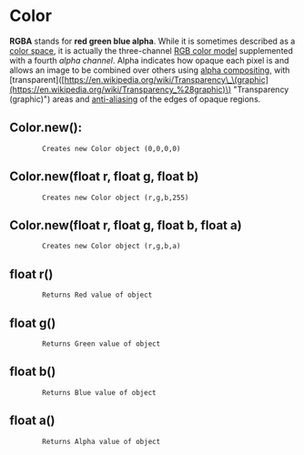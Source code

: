# Color

**RGBA** stands for **red green blue alpha**. While it is sometimes described as a [color space](https://en.wikipedia.org/wiki/Color_space), it is actually the three-channel [RGB color model](https://en.wikipedia.org/wiki/RGB_color_model) supplemented with a fourth _alpha channel_. Alpha indicates how opaque each pixel is and allows an image to be combined over others using [alpha compositing](https://en.wikipedia.org/wiki/Alpha_compositing), with \[transparent\]\([https://en.wikipedia.org/wiki/Transparency\_\(graphic](https://en.wikipedia.org/wiki/Transparency_%28graphic)\) "Transparency \(graphic\)"\) areas and [anti-aliasing](https://en.wikipedia.org/wiki/Spatial_anti-aliasing) of the edges of opaque regions.

## Color.new\(\):

```text
        Creates new Color object (0,0,0,0)
```

## Color.new\(float r, float g, float b\)

```text
        Creates new Color object (r,g,b,255)
```

## Color.new\(float r, float g, float b, float a\)

```text
        Creates new Color object (r,g,b,a)
```

## float r\(\)

```text
        Returns Red value of object
```

## float g\(\)

```text
        Returns Green value of object
```

## float b\(\)

```text
        Returns Blue value of object
```

## float a\(\)

```text
        Returns Alpha value of object
```

